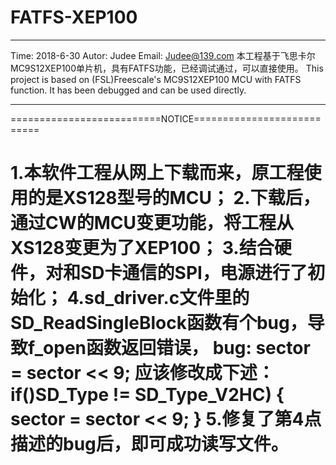 # FATFS-XEP100
***********************************************************
Time:  2018-6-30
Autor: Judee
Email: Judee@139.com
本工程基于飞思卡尔MC9S12XEP100单片机，具有FATFS功能，已经调试通过，可以直接使用。
This project is based on (FSL)Freescale's MC9S12XEP100 MCU with FATFS function. It has been debugged and can be used directly.
***********************************************************
==========================NOTICE===========================

1.本软件工程从网上下载而来，原工程使用的是XS128型号的MCU；
2.下载后，通过CW的MCU变更功能，将工程从XS128变更为了XEP100；
3.结合硬件，对和SD卡通信的SPI，电源进行了初始化；
4.sd_driver.c文件里的SD_ReadSingleBlock函数有个bug，导致f_open函数返回错误，
  bug:
     sector = sector << 9;
  应该修改成下述：
     if()SD_Type != SD_Type_V2HC)
	 {
	   sector = sector << 9;
	 }
5.修复了第4点描述的bug后，即可成功读写文件。
===========================================================
	 
